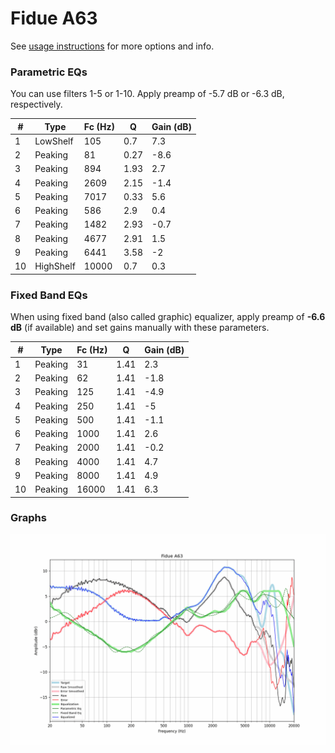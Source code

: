 # Fidue A63
See [usage instructions](https://github.com/jaakkopasanen/AutoEq#usage) for more options and info.

### Parametric EQs
You can use filters 1-5 or 1-10. Apply preamp of -5.7 dB or -6.3 dB, respectively.

|   # | Type      |   Fc (Hz) |    Q |   Gain (dB) |
|-----|-----------|-----------|------|-------------|
|   1 | LowShelf  |       105 | 0.7  |         7.3 |
|   2 | Peaking   |        81 | 0.27 |        -8.6 |
|   3 | Peaking   |       894 | 1.93 |         2.7 |
|   4 | Peaking   |      2609 | 2.15 |        -1.4 |
|   5 | Peaking   |      7017 | 0.33 |         5.6 |
|   6 | Peaking   |       586 | 2.9  |         0.4 |
|   7 | Peaking   |      1482 | 2.93 |        -0.7 |
|   8 | Peaking   |      4677 | 2.91 |         1.5 |
|   9 | Peaking   |      6441 | 3.58 |        -2   |
|  10 | HighShelf |     10000 | 0.7  |         0.3 |

### Fixed Band EQs
When using fixed band (also called graphic) equalizer, apply preamp of **-6.6 dB** (if available) and set gains manually with these parameters.

|   # | Type    |   Fc (Hz) |    Q |   Gain (dB) |
|-----|---------|-----------|------|-------------|
|   1 | Peaking |        31 | 1.41 |         2.3 |
|   2 | Peaking |        62 | 1.41 |        -1.8 |
|   3 | Peaking |       125 | 1.41 |        -4.9 |
|   4 | Peaking |       250 | 1.41 |        -5   |
|   5 | Peaking |       500 | 1.41 |        -1.1 |
|   6 | Peaking |      1000 | 1.41 |         2.6 |
|   7 | Peaking |      2000 | 1.41 |        -0.2 |
|   8 | Peaking |      4000 | 1.41 |         4.7 |
|   9 | Peaking |      8000 | 1.41 |         4.9 |
|  10 | Peaking |     16000 | 1.41 |         6.3 |

### Graphs
![](./Fidue%20A63.png)
